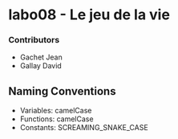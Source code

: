 # labo08 - Le jeu de la vie

### Contributors
* Gachet Jean
* Gallay David

## Naming Conventions
* Variables: camelCase
* Functions: camelCase
* Constants: SCREAMING_SNAKE_CASE